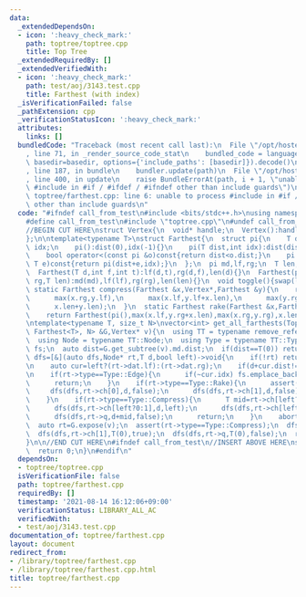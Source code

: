 ```yaml
---
data:
  _extendedDependsOn:
  - icon: ':heavy_check_mark:'
    path: toptree/toptree.cpp
    title: Top Tree
  _extendedRequiredBy: []
  _extendedVerifiedWith:
  - icon: ':heavy_check_mark:'
    path: test/aoj/3143.test.cpp
    title: Farthest (with index)
  _isVerificationFailed: false
  _pathExtension: cpp
  _verificationStatusIcon: ':heavy_check_mark:'
  attributes:
    links: []
  bundledCode: "Traceback (most recent call last):\n  File \"/opt/hostedtoolcache/Python/3.9.7/x64/lib/python3.9/site-packages/onlinejudge_verify/documentation/build.py\"\
    , line 71, in _render_source_code_stat\n    bundled_code = language.bundle(stat.path,\
    \ basedir=basedir, options={'include_paths': [basedir]}).decode()\n  File \"/opt/hostedtoolcache/Python/3.9.7/x64/lib/python3.9/site-packages/onlinejudge_verify/languages/cplusplus.py\"\
    , line 187, in bundle\n    bundler.update(path)\n  File \"/opt/hostedtoolcache/Python/3.9.7/x64/lib/python3.9/site-packages/onlinejudge_verify/languages/cplusplus_bundle.py\"\
    , line 400, in update\n    raise BundleErrorAt(path, i + 1, \"unable to process\
    \ #include in #if / #ifdef / #ifndef other than include guards\")\nonlinejudge_verify.languages.cplusplus_bundle.BundleErrorAt:\
    \ toptree/farthest.cpp: line 6: unable to process #include in #if / #ifdef / #ifndef\
    \ other than include guards\n"
  code: "#ifndef call_from_test\n#include <bits/stdc++.h>\nusing namespace std;\n\n\
    #define call_from_test\n#include \"toptree.cpp\"\n#undef call_from_test\n\n#endif\n\
    //BEGIN CUT HERE\nstruct Vertex{\n  void* handle;\n  Vertex():handle(nullptr){}\n\
    };\n\ntemplate<typename T>\nstruct Farthest{\n  struct pi{\n    T dist;\n    int\
    \ idx;\n    pi():dist(0),idx(-1){}\n    pi(T dist,int idx):dist(dist),idx(idx){}\n\
    \    bool operator<(const pi &o)const{return dist<o.dist;}\n    pi operator+(const\
    \ T e)const{return pi(dist+e,idx);}\n  };\n  pi md,lf,rg;\n  T len;\n  Farthest():lf(0,-1),rg(0,-1),len(0){}\n\
    \  Farthest(T d,int f,int t):lf(d,t),rg(d,f),len(d){}\n  Farthest(pi md,pi lf,pi\
    \ rg,T len):md(md),lf(lf),rg(rg),len(len){}\n  void toggle(){swap(lf,rg);}\n \
    \ static Farthest compress(Farthest &x,Vertex*,Farthest &y){\n    return Farthest(\n\
    \      max(x.rg,y.lf),\n      max(x.lf,y.lf+x.len),\n      max(y.rg,x.rg+y.len),\n\
    \      x.len+y.len);\n  }\n  static Farthest rake(Farthest &x,Farthest &y){\n\
    \    return Farthest(pi(),max(x.lf,y.rg+x.len),max(x.rg,y.rg),x.len);\n  }\n};\n\
    \ntemplate<typename T, size_t N>\nvector<int> get_all_farthests(TopTree<Vertex,\
    \ Farthest<T>, N> &G,Vertex* v){\n  using TT = typename remove_reference<decltype(G)>::type;\n\
    \  using Node = typename TT::Node;\n  using Type = typename TT::Type;\n  vector<int>\
    \ fs;\n  auto dist=G.get_subtree(v).md.dist;\n  if(dist==T(0)) return {};\n  auto\
    \ dfs=[&](auto dfs,Node* rt,T d,bool left)->void{\n    if(!rt) return;\n    G.propagate(rt);\n\
    \n    auto cur=left?(rt->dat.lf):(rt->dat.rg);\n    if(d+cur.dist!=dist) return;\n\
    \n    if(rt->type==Type::Edge){\n      if(~cur.idx) fs.emplace_back(cur.idx);\n\
    \      return;\n    }\n    if(rt->type==Type::Rake){\n      assert(!left);\n \
    \     dfs(dfs,rt->ch[0],d,false);\n      dfs(dfs,rt->ch[1],d,false);\n      return;\n\
    \    }\n    if(rt->type==Type::Compress){\n      T mid=rt->ch[left?0:1]->dat.len;\n\
    \      dfs(dfs,rt->ch[left?0:1],d,left);\n      dfs(dfs,rt->ch[left?1:0],d+mid,left);\n\
    \      dfs(dfs,rt->q,d+mid,false);\n      return;\n    }\n    abort();\n  };\n\
    \  auto rt=G.expose(v);\n  assert(rt->type==Type::Compress);\n  dfs(dfs,rt->ch[0],T(0),false);\n\
    \  dfs(dfs,rt->ch[1],T(0),true);\n  dfs(dfs,rt->q,T(0),false);\n  return fs;\n\
    }\n\n//END CUT HERE\n#ifndef call_from_test\n//INSERT ABOVE HERE\nsigned main(){\n\
    \  return 0;\n}\n#endif\n"
  dependsOn:
  - toptree/toptree.cpp
  isVerificationFile: false
  path: toptree/farthest.cpp
  requiredBy: []
  timestamp: '2021-08-14 16:12:06+09:00'
  verificationStatus: LIBRARY_ALL_AC
  verifiedWith:
  - test/aoj/3143.test.cpp
documentation_of: toptree/farthest.cpp
layout: document
redirect_from:
- /library/toptree/farthest.cpp
- /library/toptree/farthest.cpp.html
title: toptree/farthest.cpp
---
```


